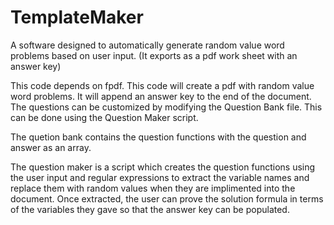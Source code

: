 # TemplateMaker
A software designed to automatically generate random value word problems based on user input. (It exports as a pdf work sheet with an answer key)

This code depends on fpdf. This code will create a pdf with random value word problems. It will append an answer key to the end of the document. The questions can be customized by modifying the Question Bank file. This can be done using the Question Maker script.

The quetion bank contains the question functions with the question and answer as an array. 

The question maker is a script which creates the question functions using the user input and regular expressions to extract the variable names and replace them with random values when they are implimented into the document. Once extracted, the user can prove the solution formula in terms of the variables they gave so that the answer key can be populated.
